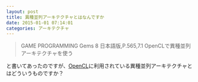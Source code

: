 ```yaml
---
layout: post
title: 異種並列アーキテクチャとはなんですか
date: 2015-01-01 07:14:01
categories: アーキテクチャ
---
```

<!-- {% raw %} -->
<blockquote>
  <p>GAME PROGRAMMING Gems 8 日本語版,P.565,7.1 OpenCLで異種並列アーキテクチャを使う</p>
</blockquote>

<p>と書いてあったのですが、<a href="https://www.khronos.org/opencl/" rel="nofollow">OpenCL</a>に利用されている異種並列アーキテクチャとはどういうものですか？</p>
<!-- {% endraw %} -->
